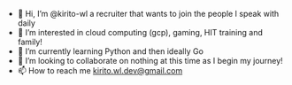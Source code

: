 - 👋 Hi, I’m @kirito-wl a recruiter that wants to join the people I speak with daily
- 👀 I’m interested in cloud computing (gcp), gaming, HIT training and family!
- 🌱 I’m currently learning Python and then ideally Go
- 💞️ I’m looking to collaborate on nothing at this time as I begin my journey!
- 📫 How to reach me kirito.wl.dev@gmail.com

<!---
kirito-wl/kirito-wl is a ✨ special ✨ repository because its `README.md` (this file) appears on your GitHub profile.
You can click the Preview link to take a look at your changes.
--->
